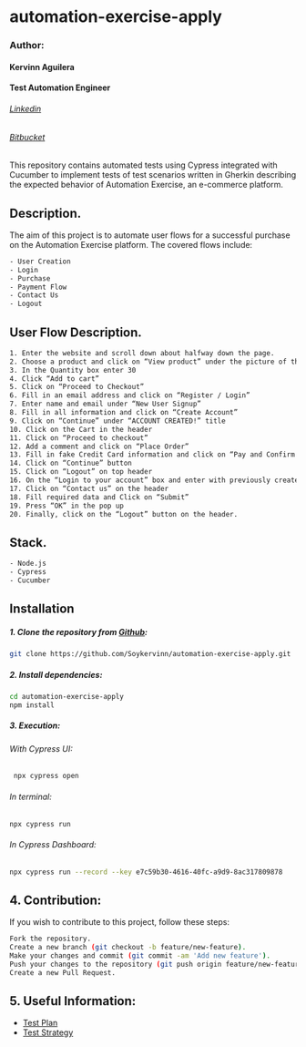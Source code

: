 # automation-exercise-apply
### Author:
#### Kervinn Aguilera
#### Test Automation Engineer
###### [Linkedin](https://www.linkedin.com/in/kervinn/)
###### [Bitbucket](https://bitbucket.org/kervinnaguilera/workspace/overview/)

This repository contains automated tests using Cypress integrated with Cucumber to implement tests of test scenarios written in Gherkin describing the expected behavior of Automation Exercise, an e-commerce platform.

## Description.

The aim of this project is to automate user flows for a successful purchase on the Automation Exercise platform. The covered flows include:
```bash
- User Creation
- Login
- Purchase
- Payment Flow
- Contact Us
- Logout
```
## User Flow Description.
```bash
1. Enter the website and scroll down about halfway down the page.
2. Choose a product and click on “View product” under the picture of the product.
3. In the Quantity box enter 30
4. Click “Add to cart”
5. Click on “Proceed to Checkout”
6. Fill in an email address and click on “Register / Login”
7. Enter name and email under “New User Signup”
8. Fill in all information and click on “Create Account”
9. Click on “Continue” under “ACCOUNT CREATED!” title
10. Click on the Cart in the header
11. Click on “Proceed to checkout”
12. Add a comment and click on “Place Order”
13. Fill in fake Credit Card information and click on “Pay and Confirm Order”
14. Click on “Continue” button
15. Click on “Logout” on top header
16. On the “Login to your account” box and enter with previously created user
17. Click on “Contact us” on the header
18. Fill required data and Click on “Submit”
19. Press “OK” in the pop up
20. Finally, click on the “Logout” button on the header.
```
## Stack.
```bash
- Node.js
- Cypress
- Cucumber
```
## Installation
##### 1. Clone the repository from [Github](https://github.com/Soykervinn/automation-exercise-apply/tree/main):
```bash
git clone https://github.com/Soykervinn/automation-exercise-apply.git
```
##### 2. Install dependencies:
```bash
cd automation-exercise-apply
npm install
```
##### 3. Execution:
###### With Cypress UI:
```bash
 npx cypress open
```
###### In terminal:

```bash
npx cypress run
```
###### In Cypress Dashboard:

```bash
npx cypress run --record --key e7c59b30-4616-40fc-a9d9-8ac317809878
```
## 4. Contribution:
If you wish to contribute to this project, follow these steps:
```bash
Fork the repository.
Create a new branch (git checkout -b feature/new-feature).
Make your changes and commit (git commit -am 'Add new feature').
Push your changes to the repository (git push origin feature/new-feature).
Create a new Pull Request.
```
## 5. Useful Information:
- [Test Plan](https://github.com/Soykervinn/automation-exercise-apply/blob/main/test-plan.md)
- [Test Strategy](https://github.com/Soykervinn/automation-exercise-apply/blob/main/test-strategy.md)
